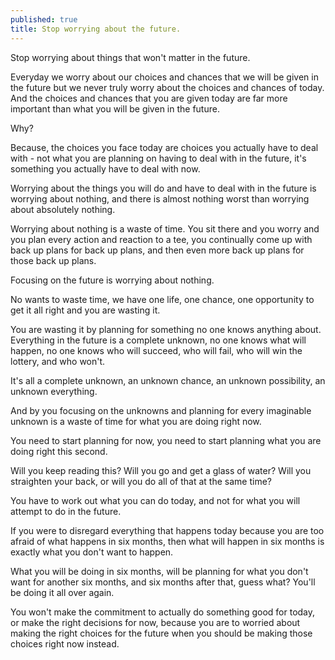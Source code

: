 ```yaml
---
published: true
title: Stop worrying about the future.
---
```


Stop worrying about things that won't matter in the future.

Everyday we worry about our choices and chances that we will be given in the future but we never truly worry about the choices and chances of today. 
And the choices and chances that you are given today are far more important than what you will be given in the future.

Why?

Because, the choices you face today are choices you actually have to deal with - not what you are planning on having to deal with in the future, it's something you actually have to deal with now. 

Worrying about the things you will do and have to deal with in the future is worrying about nothing, and there is almost nothing worst than worrying about absolutely nothing. 

Worrying about nothing is a waste of time. You sit there and you worry and you plan every action and reaction to a tee, you continually come up with back up plans for back up plans, and then even more back up plans for those back up plans. 

Focusing on the future is worrying about nothing. 

No wants to waste time, we have one life, one chance, one opportunity to get it all right and you are wasting it. 

You are wasting it by planning for something no one knows anything about.
Everything in the future is a complete unknown, no one knows what will happen, no one knows who will succeed, who will fail, who will win the lottery, and who won't. 

It's all a complete unknown, an unknown chance, an unknown possibility, an unknown everything. 

And by you focusing on the unknowns and planning for every imaginable unknown is a waste of time for what you are doing right now.

You need to start planning for now, you need to start planning what you are doing right this second.

Will you keep reading this? Will you go and get a glass of water? Will you straighten your back, or will you do all of that at the same time?

You have to work out what you can do today, and not for what you will attempt to do in the future. 

If you were to disregard everything that happens today because you are too afraid of what happens in six months, then what will happen in six months is exactly what you don't want to happen.

What you will be doing in six months, will be planning for what you don't want for another six months, and six months after that, guess what? You'll be doing it all over again.

You won't make the commitment to actually do something good for today, or make the right decisions for now, because you are to worried about making the right choices for the future when you should be making those choices right now instead.
